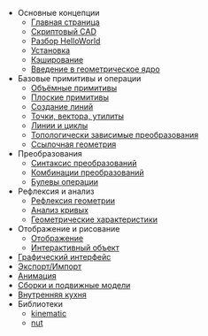 * Основные концепции
	* [Главная страница](index.html)
	* [Скриптовый CAD](scriptcad.html)
	* [Разбор HelloWorld](helloworld.html)
	* [Установка](installation.html)
	* [Кэширование](caching.html)
	* [Введение в геометрическое ядро](geomcore.html)
* Базовые примитивы и операции
	* [Объёмные примитивы](prim3d.html)  
	* [Плоские примитивы](prim2d.html)  
	* [Создание линий](prim1d.html)  
	* [Точки, вектора, утилиты](prim0d.html)
	* [Линии и циклы](lincycle.html)  
	* [Топологически зависимые преобразования](fillet.html)  
	* [Ссылочная геометрия](ops3d.html)
* Преобразования
	* [Синтаксис преобразований](trans0.html)  
	* [Комбинации преобразований](trans1.html)  
	* [Булевы операции](bool.html)
* Рефлексия и анализ
	* [Рефлексия геометрии](reflect.html)
	* [Анализ кривых](crvalgo.html)
	* [Геометрические характеристики](geomprop.html)
* Отображение и рисование  
	* [Отображение](show.html)
	* [Интерактивный объект](interactive_object.html)  
* [Графический интерфейс](gui.html)
* [Экспорт/Импорт](expimp.html)
* [Анимация](animate.html)
* [Сборки и подвижные модели](assemble.html)
* [Внутренняя кухня](internal.html)
* Библиотеки
	* [kinematic](kinematic.html)
	* [nut](nut.html)